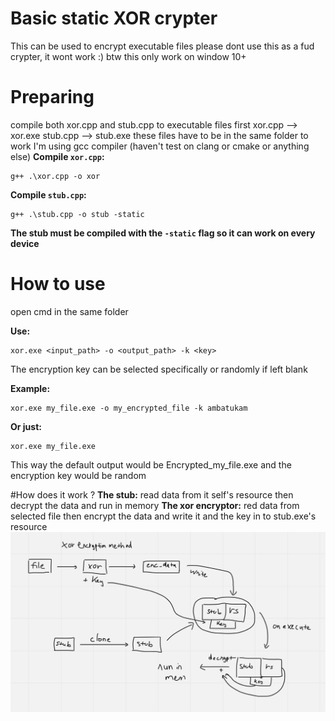 # Basic static XOR crypter
This can be used to encrypt executable files
please dont use this as a fud crypter, it wont work :)
btw this only work on window 10+

# Preparing
compile both xor.cpp and stub.cpp to executable files first
xor.cpp --> xor.exe
stub.cpp --> stub.exe
these files have to be in the same folder to work
I'm using gcc compiler (haven't test on clang or cmake or anything else)
**Compile `xor.cpp`:**
```shell
g++ .\xor.cpp -o xor
```

**Compile `stub.cpp`:**
```shell
g++ .\stub.cpp -o stub -static
```
**The stub must be compiled with the `-static` flag so it can work on every device**

# How to use
open cmd in the same folder

**Use:**
```shell
xor.exe <input_path> -o <output_path> -k <key>
```
The encryption key can be selected specifically or randomly if left blank

**Example:**
```shell
xor.exe my_file.exe -o my_encrypted_file -k ambatukam
```

**Or just:**
```shell
xor.exe my_file.exe
```
This way the default output would be Encrypted_my_file.exe and the encryption key would be random

#How does it work ?
**The stub:** read data from it self's resource then decrypt the data and run in memory
**The xor encryptor:** red data from selected file then encrypt the data and write it and the key in to stub.exe's resource
![how it work](https://github.com/tmih06/xor-crypter/blob/main/how%20it%20work.png)
